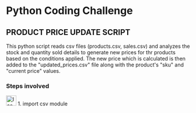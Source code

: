 # Python Coding Challenge

## PRODUCT PRICE UPDATE SCRIPT

This python script reads csv files (products.csv, sales.csv) and analyzes the stock and quantity sold details to generate new prices for thr products based on the conditions applied.
The new price which is calculated is then added to the "updated_prices.csv" file along with the product's "sku" and "current price" values.

### Steps involved

<img src="https://github.com/user-attachments/assets/f3e23249-1349-4525-afcf-82e4d380b14b" alt="Icon" width="28"/> 1. import csv module
